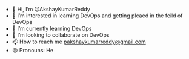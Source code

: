 - 👋 Hi, I’m @AkshayKumarReddy
- 👀 I’m interested in learning DevOps and getting plcaed in the feild of DevOps
- 🌱 I’m currently learning DevOps
- 💞️ I’m looking to collaborate on DevOps
- 📫 How to reach me pakshaykumarreddy@gmail.com 
- 😄 Pronouns: He

<!---
Akshay14032003/Akshay14032003 is a ✨ special ✨ repository because its `README.md` (this file) appears on your GitHub profile.
You can click the Preview link to take a look at your changes.
--->
